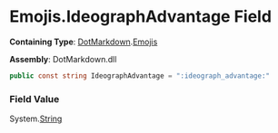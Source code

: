 # Emojis\.IdeographAdvantage Field

**Containing Type**: [DotMarkdown](../../README.md)\.[Emojis](../README.md)

**Assembly**: DotMarkdown\.dll

```csharp
public const string IdeographAdvantage = ":ideograph_advantage:"
```

### Field Value

System\.[String](https://docs.microsoft.com/en-us/dotnet/api/system.string)
